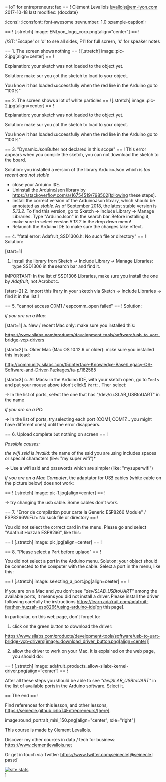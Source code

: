 = IoT for entrepreneurs: faq
== !
Clément Levallois <levallois@em-lyon.com>
2017-10-18
last modified: {docdate}

:icons!:
:iconsfont:   font-awesome
:revnumber: 1.0
:example-caption!:

== !
[.stretch]
image::EMLyon_logo_corp.png[align="center"]
== !


//ST: 'Escape' or 'o' to see all sides, F11 for full screen, 's' for speaker notes

== 1. The screen shows nothing
== !
[.stretch]
image::pic-2.jpg[align=center]
== !


Explanation: your sketch was not loaded to the object yet.

Solution: make sur you got the sketch to load to your object.

You know it has loaded successfully when the red line in the Arduino go to "100%"


== 2. The screen shows a lot of white particles
== !
[.stretch]
image::pic-2.jpg[align=center]
== !


Explanation: your sketch was not loaded to the object yet.

Solution: make sur you got the sketch to load to your object.

You know it has loaded successfully when the red line in the Arduino go to "100%"

== 3. "DynamicJsonBuffer not declared in this scope"
== !
This error appears when you compile the sketch, you can not download the sketch to the board.

Solution: you installed a version of the library ArduinoJson which is *too recent and not stable*

- close your Arduino IDE.
- Uninstall the ArduinoJson library by https://stackoverflow.com/a/16754519/798502[following these steps].
- Install the correct version of the ArduinoJson library, which should be annotated as *stable*.
As of September 2018, the latest stable version is *5.13.2*.
To find this version, go to Sketch -> Include Library -> Manage Libraries. Type "ArduinoJson" in the search bar.
Before installing it, make sure to select version *5.13.2* in the drop down menu!
- Relaunch the Arduino IDE to make sure the changes take effect.

== 4. "fatal error: Adafruit_SSD1306.h: No such file or directory"
== !
Solution:

[start=1]
1. install the library from Sketch -> Include Library -> Manage Libraries: type SSD1306 in the search bar and find it.

IMPORTANT: In the list of SSD1306 Libraries, make sure you install the one by *Adafruit*, not Acrobotic.

[start=2]
2. Import this lirary in your sketch via Sketch -> Include Libraries -> find it in the list!!

== 5. "cannot access COM1 / espcomm_open failed"
== !
Solution:

*if you are on a Mac*:

[start=1]
a. New / recent Mac only: make sure you installed this:

https://www.silabs.com/products/development-tools/software/usb-to-uart-bridge-vcp-drivers

[start=2]
b. Older Mac (Mac OS 10.12.6 or older): make sure you installed this instead:

http://community.silabs.com/t5/Interface-Knowledge-Base/Legacy-OS-Software-and-Driver-Packages/ta-p/182585

[start=3]
c. All Macs: in the Arduino IDE, with your sketch open, go to `Tools` and put your mouse above (don't click!) `Port:`. Then select:

-> In the list of ports, select the one that has "/dev/cu.SLAB_USBtoUART" in the name


*if you are on a PC*:

-> In the list of ports, try selecting each port (COM1, COM17... you might have different ones) until the error disappears.

== 6. Upload complete but nothing on screen
== !

*Possible causes:*

*the wifi ssid is invalid:* the name of the ssid you are using includes spaces or special characters (like: "my super wifi")*

-> Use a wifi ssid and passwords which are simpler (like: "mysuperwifi")

*If you are on a Mac Computer*, the adaptator for USB cables (white cable on the picture below) does not work:

== !
[.stretch]
image::pic-1.jpg[align=center]
== !


-> try changing the usb cable. Some cables don't work.

== 7. "Error de compilation pour carte la Generic ESP8266 Module" / ESP8266WiFi.h: No such file or directory
== !

You did not select the correct card in the menu. Please go and select "Adafruit Huzzah ESP8266", like this:

== !
[.stretch]
image::pic.jpg[align=center]
== !


== 8. "Please select a Port before uplaod"
== !

You did not select a port in the Arduino menu.
Solution: your object should be connected to the computer with the cable.
Select a port in the menu, like this:

== !
[.stretch]
image::selecting_a_port.jpg[align=center]
== !


If you are on a Mac and you don't see *"dev/SLAB_USBtoUART"* among the available ports, it means you did not install a driver.
Please install the driver following carefully the instructions https://learn.adafruit.com/adafruit-feather-huzzah-esp8266/using-arduino-ide[on this page].

In particular, on this web page, don't forget to:

1. click on the green button to download the driver:

https://www.silabs.com/products/development-tools/software/usb-to-uart-bridge-vcp-drivers[image::download_driver_button.png[align=center]]

2. allow the driver to work on your Mac. It is explained on the web page, you should do:

== !
[.stretch]
image::adafruit_products_allow-silabs-kernel-driver.png[align="center"]
== !


After all these steps you should be able to see *"dev/SLAB_USBtoUART"* in the list of available ports in the Arduino software. Select it.


== The end
== !

Find references for this lesson, and other lessons, https://seinecle.github.io/IoT4Entrepreneurs/[here].

image:round_portrait_mini_150.png[align="center", role="right"]

This course is made by Clement Levallois.

Discover my other courses in data / tech for business: https://www.clementlevallois.net

Or get in touch via Twitter: https://www.twitter.com/seinecle[@seinecle]
pass:[    <!-- Start of StatCounter Code for Default Guide -->
    <script type="text/javascript">
        var sc_project = 11410058;
        var sc_invisible = 1;
        var sc_security = "11410058";
        var scJsHost = (("https:" == document.location.protocol) ?
            "https://secure." : "http://www.");
        document.write("<sc" + "ript type='text/javascript' src='" +
            scJsHost +
            "statcounter.com/counter/counter.js'></" + "script>");
    </script>
    <noscript><div class="statcounter"><a title="site stats"
    href="http://statcounter.com/" target="_blank"><img
    class="statcounter"
    src="//c.statcounter.com/11410058/0/11410058/1/" alt="site
    stats"></a></div></noscript>
    <!-- End of StatCounter Code for Default Guide -->]
